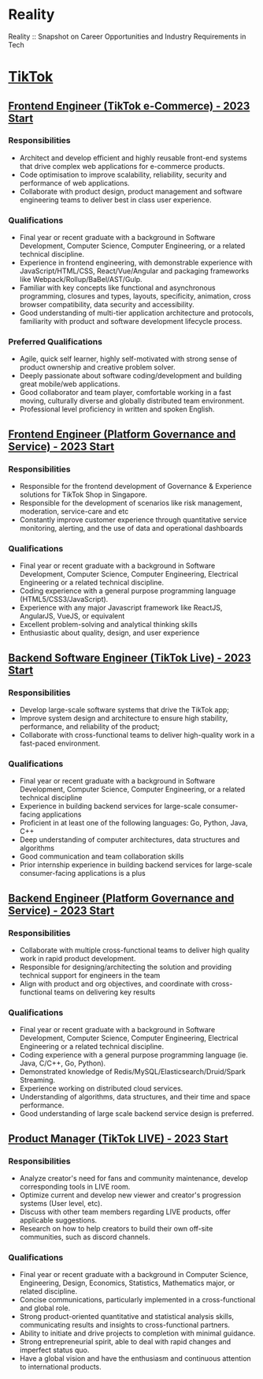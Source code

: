 # Reality
Reality :: Snapshot on Career Opportunities and Industry Requirements in Tech 

# [TikTok ](https://www.youtube.com/watch?v=UHyX9zBluMw)

## [Frontend Engineer (TikTok e-Commerce) - 2023 Start](https://careers.tiktok.com/position/7132809801511618852/detail)
### Responsibilities
* Architect and develop efficient and highly reusable front-end systems that drive complex web applications for e-commerce products.
* Code optimisation to improve scalability, reliability, security and performance of web applications.
* Collaborate with product design, product management and software engineering teams to deliver best in class user experience.

### Qualifications
* Final year or recent graduate with a background in Software Development, Computer Science, Computer Engineering, or a related technical discipline.
* Experience in frontend engineering, with demonstrable experience with JavaScript/HTML/CSS, React/Vue/Angular and packaging frameworks like Webpack/Rollup/BaBel/AST/Gulp.
* Familiar with key concepts like functional and asynchronous programming, closures and types, layouts, specificity, animation, cross browser compatibility, data security and accessibility.
* Good understanding of multi-tier application architecture and protocols, familiarity with product and software development lifecycle process.

### Preferred Qualifications
* Agile, quick self learner, highly self-motivated with strong sense of product ownership and creative problem solver.
* Deeply passionate about software coding/development and building great mobile/web applications.
* Good collaborator and team player, comfortable working in a fast moving, culturally diverse and globally distributed team environment.
* Professional level proficiency in written and spoken English.


## [Frontend Engineer (Platform Governance and Service) - 2023 Start](https://careers.tiktok.com/position/7180283016244218172/detail)
### Responsibilities
* Responsible for the frontend development of Governance & Experience solutions for TikTok Shop in Singapore.
* Responsible for the development of scenarios like risk management, moderation, service-care and etc
* Constantly improve customer experience through quantitative service monitoring, alerting, and the use of data and operational dashboards

### Qualifications
* Final year or recent graduate with a background in Software Development, Computer Science, Computer Engineering, Electrical Engineering or a related technical discipline.
* Coding experience with a general purpose programming language (HTML5/CSS3/JavaScript).
* Experience with any major Javascript framework like ReactJS, AngularJS, VueJS, or equivalent
* Excellent problem-solving and analytical thinking skills
* Enthusiastic about quality, design, and user experience


## [Backend Software Engineer (TikTok Live) - 2023 Start](https://careers.tiktok.com/position/7190548197362010424/detail)
### Responsibilities
* Develop large-scale software systems that drive the TikTok app;
* Improve system design and architecture to ensure high stability, performance, and reliability of the product;
* Collaborate with cross-functional teams to deliver high-quality work in a fast-paced environment.

### Qualifications
* Final year or recent graduate with a background in Software Development, Computer Science, Computer Engineering, or a related technical discipline
* Experience in building backend services for large-scale consumer-facing applications
* Proficient in at least one of the following languages: Go, Python, Java, C++
* Deep understanding of computer architectures, data structures and algorithms
* Good communication and team collaboration skills
* Prior internship experience in building backend services for large-scale consumer-facing applications is a plus


## [Backend Engineer (Platform Governance and Service) - 2023 Start](https://careers.tiktok.com/position/7180278281072118076/detail)
### Responsibilities
* Collaborate with multiple cross-functional teams to deliver high quality work in rapid product development.
* Responsible for designing/architecting the solution and providing technical support for engineers in the team
* Align with product and org objectives, and coordinate with cross-functional teams on delivering key results

### Qualifications
* Final year or recent graduate with a background in Software Development, Computer Science, Computer Engineering, Electrical Engineering or a related technical discipline.
* Coding experience with a general purpose programming language (ie. Java, C/C++, Go, Python).
* Demonstrated knowledge of Redis/MySQL/Elasticsearch/Druid/Spark Streaming.
* Experience working on distributed cloud services.
* Understanding of algorithms, data structures, and their time and space performance.
* Good understanding of large scale backend service design is preferred.


## [Product Manager (TikTok LIVE) - 2023 Start](https://careers.tiktok.com/position/7161396351031707918/detail)
### Responsibilities
* Analyze creator's need for fans and community maintenance, develop corresponding tools in LIVE room.
* Optimize current and develop new viewer and creator's progression systems (User level, etc).
* Discuss with other team members regarding LIVE products, offer applicable suggestions.
* Research on how to help creators to build their own off-site communities, such as discord channels.

### Qualifications
* Final year or recent graduate with a background in Computer Science, Engineering, Design, Economics, Statistics, Mathematics major, or related discipline.
* Concise communications, particularly implemented in a cross-functional and global role.
* Strong product-oriented quantitative and statistical analysis skills, communicating results and insights to cross-functional partners.
* Ability to initiate and drive projects to completion with minimal guidance.
* Strong entrepreneurial spirit, able to deal with rapid changes and imperfect status quo.
* Have a global vision and have the enthusiasm and continuous attention to international products.
